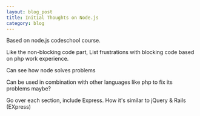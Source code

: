 ```yaml
---
layout: blog_post
title: Initial Thoughts on Node.js
category: blog
---
```


Based on node.js codeschool course.

Like the non-blocking code part, List frustrations with blocking code based on php work experience.

Can see how node solves problems

Can be used in combination with other languages like php to fix its problems maybe?

Go over each section, include Express.
How it's similar to jQuery & Rails (EXpress)
